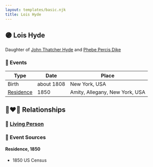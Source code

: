 ```yaml
---
layout: templates/basic.njk
title: Lois Hyde
---
```

## 🟣 Lois Hyde

Daughter of [John Thatcher Hyde](/people/3/3310224) and [Phebe Percis Dike](/people/4/41577072)

### 📆 Events

Type | Date | Place
------ | ------ | ------
Birth | about 1808 | New York, USA
[Residence](#event-710f96c4-96dc-4d62-9aea-1d9247de81f2) | 1850 | Amity, Allegany, New York, USA

## 👩‍❤️‍👨 Relationships

### 🔵 [Living Person](/people/2/22782072)

### 📰 Event Sources

#### <a id="event-710f96c4-96dc-4d62-9aea-1d9247de81f2"></a> Residence, 1850
* 1850 US Census
